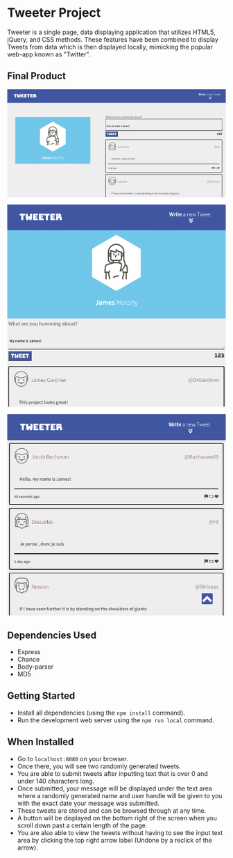 # Tweeter Project

Tweeter is a single page, data displaying application that utilizes HTML5, jQuery, and CSS methods. These features have been combined to display Tweets from data which is then displayed locally, mimicking the popular web-app known as "Twitter". 

## Final Product

!["Desktop Format"](https://github.com/JamesMurphyy/tweeter/blob/master/docs/Tweeter%20App%20ss1.PNG?raw=true)

!["Mobile Format"](https://github.com/JamesMurphyy/tweeter/blob/master/docs/Tweeter%20App%20ss3.PNG)

!["Mobile Format Displaying Tweets"](https://github.com/JamesMurphyy/tweeter/blob/master/docs/Tweeter%20App%20ss2.PNG)


## Dependencies Used

- Express
- Chance
- Body-parser
- MD5

## Getting Started

- Install all dependencies (using the `npm install` command).
- Run the development web server using the `npm run local` command.

## When Installed

- Go to `localhost:8080` on your browser.
- Once there, you will see two randomly generated tweets.
- You are able to submit tweets after inputting text that is over 0 and under 140 characters long.
- Once submitted, your message will be displayed under the text area where a randomly generated name and user handle will be given to you with the exact date your message was submitted.
- These tweets are stored and can be browsed through at any time.
- A button will be displayed on the bottom right of the screen when you scroll down past a certain length of the page.
- You are also able to view the tweets without having to see the input text area by clicking the top right arrow label (Undone by a reclick of the arrow).
